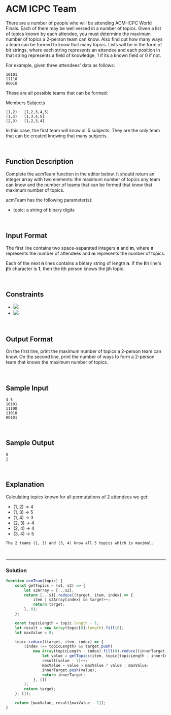 # ACM ICPC Team
  
There are a number of people who will be attending ACM-ICPC World Finals. Each of them may be well versed in a number of topics. Given a list of topics known by each attendee, you must determine the maximum number of topics a 2-person team can know. Also find out how many ways a team can be formed to know that many topics. Lists will be in the form of bit strings, where each string represents an attendee and each position in that string represents a field of knowledge, 1 if its a known field or 0 if not.

For example, given three attendees' data as follows:
```
10101
11110
00010
```

These are all possible teams that can be formed:

Members Subjects
```
(1,2)   [1,2,3,4,5]
(1,3)   [1,3,4,5]
(2,3)   [1,2,3,4]
```

In this case, the first team will know all 5 subjects. They are the only team that can be created knowing that many subjects.

<br/>

## Function Description

Complete the acmTeam function in the editor below. It should return an integer array with two elements: the maximum number of topics any team can know and the number of teams that can be formed that know that maximum number of topics.

acmTeam has the following parameter(s):

- topic: a string of binary digits

<br/>

## Input Format

The first line contains two space-separated integers **n** and **m**, where **n** represents the number of attendees and **m** represents the number of topics.

Each of the next **n** lines contains a binary string of length **n**. If the **i**th line's **j**th character is **1**, then the **i**th person knows the **j**th topic.

<br/>

## Constraints

- ![](https://latex.codecogs.com/gif.latex?2\leq&space;n\leq&space;500)
- ![](https://latex.codecogs.com/gif.latex?1\leq&space;m\leq&space;500)

<br/>

## Output Format

On the first line, print the maximum number of topics a 2-person team can know. 
On the second line, print the number of ways to form a 2-person team that knows the maximum number of topics.

<br/>

## Sample Input
```
4 5
10101
11100
11010
00101
```

<br/>

## Sample Output
```
5
2
```

<br/>

## Explanation

Calculating topics known for all permutations of 2 attendees we get:

- (1, 2) -> 4
- (1, 3) -> 5
- (1, 4) -> 3
- (2, 3) -> 4
- (2, 4) -> 4
- (3, 4) -> 5


`The 2 teams (1, 3) and (3, 4) know all 5 topics which is maximal.`

<br/>

---

### Solution

```javascript
function acmTeam(topic) {
    const getTopics = (s1, s2) => {
        let s2Array = [...s2];
        return [...s1].reduce((target, item, index) => { 
            item | s2Array[index] && target++;
            return target;
        }, 0);
    };

    const topicLength = topic.length - 1;
    let result = new Array(topic[0].length).fill(0);
    let maxValue = 0;

    topic.reduce((target, item, index) => {
        (index !== topicLength) && target.push(
            new Array(topicLength - index).fill(0).reduce((innerTarget, innerItem, innerIndex) => {
                let value = getTopics(item, topic[topicLength - innerIndex]);
                result[value - 1]++;
                maxValue = value > maxValue ? value : maxValue;
                innerTarget.push(value);
                return innerTarget;
            }, [])
        );
        return target;
    }, []);

    return [maxValue, result[maxValue - 1]];
}
```